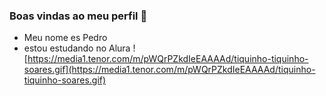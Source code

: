 ### Boas vindas ao meu perfil 🎱
- Meu nome es Pedro
- estou estudando no Alura 
![https://media1.tenor.com/m/pWQrPZkdIeEAAAAd/tiquinho-tiquinho-soares.gif](https://media1.tenor.com/m/pWQrPZkdIeEAAAAd/tiquinho-tiquinho-soares.gif)
